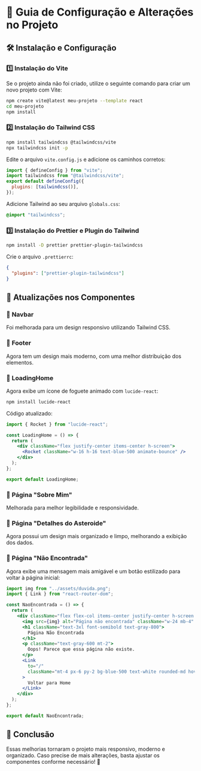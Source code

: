 # 📌 Guia de Configuração e Alterações no Projeto

## 🛠 Instalação e Configuração

### 1️⃣ Instalação do Vite

Se o projeto ainda não foi criado, utilize o seguinte comando para criar um novo projeto com Vite:

```sh
npm create vite@latest meu-projeto --template react
cd meu-projeto
npm install
```

### 2️⃣ Instalação do Tailwind CSS

```sh
npm install tailwindcss @tailwindcss/vite
npx tailwindcss init -p
```

Edite o arquivo `vite.config.js` e adicione os caminhos corretos:

```js
import { defineConfig } from "vite";
import tailwindcss from "@tailwindcss/vite";
export default defineConfig({
  plugins: [tailwindcss()],
});
```

Adicione Tailwind ao seu arquivo `globals.css`:

```css
@import "tailwindcss";
```

### 3️⃣ Instalação do Prettier e Plugin do Tailwind

```sh
npm install -D prettier prettier-plugin-tailwindcss
```

Crie o arquivo `.prettierrc`:

```json
{
  "plugins": ["prettier-plugin-tailwindcss"]
}
```

## 🎨 Atualizações nos Componentes

### 🔹 **Navbar**

Foi melhorada para um design responsivo utilizando Tailwind CSS.

### 🔹 **Footer**

Agora tem um design mais moderno, com uma melhor distribuição dos elementos.

### 🔹 **LoadingHome**

Agora exibe um ícone de foguete animado com `lucide-react`:

```sh
npm install lucide-react
```

Código atualizado:

```jsx
import { Rocket } from "lucide-react";

const LoadingHome = () => {
  return (
    <div className="flex justify-center items-center h-screen">
      <Rocket className="w-16 h-16 text-blue-500 animate-bounce" />
    </div>
  );
};

export default LoadingHome;
```

### 🔹 **Página "Sobre Mim"**

Melhorada para melhor legibilidade e responsividade.

### 🔹 **Página "Detalhes do Asteroide"**

Agora possui um design mais organizado e limpo, melhorando a exibição dos dados.

### 🔹 **Página "Não Encontrada"**

Agora exibe uma mensagem mais amigável e um botão estilizado para voltar à página inicial:

```jsx
import img from "../assets/duvida.png";
import { Link } from "react-router-dom";

const NaoEncontrada = () => {
  return (
    <div className="flex flex-col items-center justify-center h-screen text-center">
      <img src={img} alt="Página não encontrada" className="w-24 mb-4" />
      <h1 className="text-3xl font-semibold text-gray-800">
        Página Não Encontrada
      </h1>
      <p className="text-gray-600 mt-2">
        Oops! Parece que essa página não existe.
      </p>
      <Link
        to="/"
        className="mt-4 px-6 py-2 bg-blue-500 text-white rounded-md hover:bg-blue-600 transition"
      >
        Voltar para Home
      </Link>
    </div>
  );
};

export default NaoEncontrada;
```

## 🚀 Conclusão

Essas melhorias tornaram o projeto mais responsivo, moderno e organizado. Caso precise de mais alterações, basta ajustar os componentes conforme necessário! 🎯
